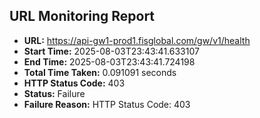 ## URL Monitoring Report

- **URL:** https://api-gw1-prod1.fisglobal.com/gw/v1/health
- **Start Time:** 2025-08-03T23:43:41.633107
- **End Time:** 2025-08-03T23:43:41.724198
- **Total Time Taken:** 0.091091 seconds
- **HTTP Status Code:** 403
- **Status:** Failure
- **Failure Reason:** HTTP Status Code: 403
